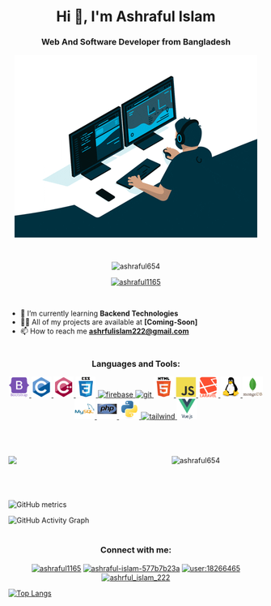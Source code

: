 

<h1 align="center">Hi 👋, I'm Ashraful Islam</h1>
<h3 align="center">Web And Software Developer from Bangladesh</h3>
<p align="center"> <img src="https://github.com/Ashraful654/Ashraful654/blob/main/giphy.gif" alt="https://github.com/Ashraful654/Ashraful654/blob/main/giphy.gif" /> </p>
<br/>
<p align="center"> <img src="https://komarev.com/ghpvc/?username=ashraful654&label=Profile%20views&color=0e75b6&style=flat" alt="ashraful654" /> </p>
  
<p align="center"> <a href="https://twitter.com/ashraful1165" target="blank"><img src="https://img.shields.io/twitter/follow/ashraful1165?logo=twitter&style=for-the-badge" alt="ashraful1165" /></a> </p>
                                                                                                                                  
 <br/>

- 🌱 I’m currently learning **Backend Technologies**
- 👨‍💻 All of my projects are available at **[Coming-Soon]**
- 📫 How to reach me **ashrfulislam222@gmail.com** 



#

<h3 align="center">Languages and Tools:</h3>
<p align="center"> <a href="https://getbootstrap.com" target="_blank" rel="noreferrer"> <img src="https://raw.githubusercontent.com/devicons/devicon/master/icons/bootstrap/bootstrap-plain-wordmark.svg" alt="bootstrap" width="40" height="40"/> </a> <a href="https://www.cprogramming.com/" target="_blank" rel="noreferrer"> <img src="https://raw.githubusercontent.com/devicons/devicon/master/icons/c/c-original.svg" alt="c" width="40" height="40"/> </a> <a href="https://www.w3schools.com/cpp/" target="_blank" rel="noreferrer"> <img src="https://raw.githubusercontent.com/devicons/devicon/master/icons/cplusplus/cplusplus-original.svg" alt="cplusplus" width="40" height="40"/> </a> <a href="https://www.w3schools.com/css/" target="_blank" rel="noreferrer"> <img src="https://raw.githubusercontent.com/devicons/devicon/master/icons/css3/css3-original-wordmark.svg" alt="css3" width="40" height="40"/> </a> <a href="https://firebase.google.com/" target="_blank" rel="noreferrer"> <img src="https://www.vectorlogo.zone/logos/firebase/firebase-icon.svg" alt="firebase" width="40" height="40"/> </a> <a href="https://git-scm.com/" target="_blank" rel="noreferrer"> <img src="https://www.vectorlogo.zone/logos/git-scm/git-scm-icon.svg" alt="git" width="40" height="40"/> </a> <a href="https://www.w3.org/html/" target="_blank" rel="noreferrer"> <img src="https://raw.githubusercontent.com/devicons/devicon/master/icons/html5/html5-original-wordmark.svg" alt="html5" width="40" height="40"/> </a> <a href="https://developer.mozilla.org/en-US/docs/Web/JavaScript" target="_blank" rel="noreferrer"> <img src="https://raw.githubusercontent.com/devicons/devicon/master/icons/javascript/javascript-original.svg" alt="javascript" width="40" height="40"/> </a> <a href="https://laravel.com/" target="_blank" rel="noreferrer"> <img src="https://raw.githubusercontent.com/devicons/devicon/master/icons/laravel/laravel-plain-wordmark.svg" alt="laravel" width="40" height="40"/> </a> <a href="https://www.linux.org/" target="_blank" rel="noreferrer"> <img src="https://raw.githubusercontent.com/devicons/devicon/master/icons/linux/linux-original.svg" alt="linux" width="40" height="40"/> </a> <a href="https://www.mongodb.com/" target="_blank" rel="noreferrer"> <img src="https://raw.githubusercontent.com/devicons/devicon/master/icons/mongodb/mongodb-original-wordmark.svg" alt="mongodb" width="40" height="40"/> </a> <a href="https://www.mysql.com/" target="_blank" rel="noreferrer"> <img src="https://raw.githubusercontent.com/devicons/devicon/master/icons/mysql/mysql-original-wordmark.svg" alt="mysql" width="40" height="40"/> </a> <a href="https://www.php.net" target="_blank" rel="noreferrer"> <img src="https://raw.githubusercontent.com/devicons/devicon/master/icons/php/php-original.svg" alt="php" width="40" height="40"/> </a> <a href="https://www.python.org" target="_blank" rel="noreferrer"> <img src="https://raw.githubusercontent.com/devicons/devicon/master/icons/python/python-original.svg" alt="python" width="40" height="40"/> </a> <a href="https://tailwindcss.com/" target="_blank" rel="noreferrer"> <img src="https://www.vectorlogo.zone/logos/tailwindcss/tailwindcss-icon.svg" alt="tailwind" width="40" height="40"/> </a> <a href="https://vuejs.org/" target="_blank" rel="noreferrer"> <img src="https://raw.githubusercontent.com/devicons/devicon/master/icons/vuejs/vuejs-original-wordmark.svg" alt="vuejs" width="40" height="40"/> </a> </p>
 <br/>

#
<p aling="center"> 
<img align="left" width="47%" src="https://github-readme-stats.vercel.app/api?username=ashraful654&show_icons=true&theme=radical" />
</p>
<p align="center"><img width="47%" src="https://github-readme-streak-stats.herokuapp.com/?user=ashraful654&" alt="ashraful654" /></p>

</br>




#


  
![GitHub metrics](https://metrics.lecoq.io/Ashraful654)  
 
![GitHub Activity Graph](https://activity-graph.herokuapp.com/graph?username=Ashraful654)


#

<h3 align="center">Connect with me:</h3>
<p align="center">
<a href="https://twitter.com/ashraful1165" target="blank"><img align="center" src="https://raw.githubusercontent.com/rahuldkjain/github-profile-readme-generator/master/src/images/icons/Social/twitter.svg" alt="ashraful1165" height="30" width="40" /></a>
<a href="https://linkedin.com/in/ashraful-islam-577b7b23a" target="blank"><img align="center" src="https://raw.githubusercontent.com/rahuldkjain/github-profile-readme-generator/master/src/images/icons/Social/linked-in-alt.svg" alt="ashraful-islam-577b7b23a" height="30" width="40" /></a>
<a href="https://stackoverflow.com/users/user:18266465" target="blank"><img align="center" src="https://raw.githubusercontent.com/rahuldkjain/github-profile-readme-generator/master/src/images/icons/Social/stack-overflow.svg" alt="user:18266465" height="30" width="40" /></a>
<a href="https://instagram.com/ashrful_islam_222" target="blank"><img align="center" src="https://raw.githubusercontent.com/rahuldkjain/github-profile-readme-generator/master/src/images/icons/Social/instagram.svg" alt="ashrful_islam_222" height="30" width="40" /></a>
</p>


[![Top Langs](https://github-readme-stats.vercel.app/api/top-langs/?username=Ashraful654)](https://github.com/anuraghazra/github-readme-stats)

